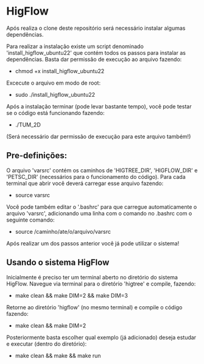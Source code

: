 # HigFlow
Após realiza o clone deste repositório será necessário instalar algumas dependências. 

Para realizar a instalação existe um script denominado 'install_higflow_ubuntu22' que contém todos os passos para instalar as dependências.
Basta dar permissão de execução ao arquivo fazendo:

* chmod +x install_higflow_ubuntu22

Excecute o arquivo em modo de root:

* sudo ./install_higflow_ubuntu22

Após a instalação terminar (pode levar bastante tempo), você pode testar se o código está funcionando fazendo:

* ./TUM_2D

(Será necessário dar permissão de execução para este arquivo também!)

## Pre-definições:

O arquivo 'varsrc' contém os caminhos de 'HIGTREE_DIR', 'HIGFLOW_DIR' e 'PETSC_DIR' (necessários para o funcionamento do código). Para cada terminal que abrir você deverá carregar esse arquivo fazendo:

* source varsrc

Você pode também editar o '.bashrc' para que carregue automaticamente o arquivo 'varsrc', adicionando uma linha com o comando no .bashrc com o seguinte comando:

* source /caminho/ate/o/arquivo/varsrc


Após realizar um dos passos anterior você já pode utilizar o sistema!

## Usando o sistema HigFlow
Inicialmente é preciso ter um terminal aberto no diretório do sistema HigFlow. Navegue via terminal para o diretório 'higtree' e compile, fazendo:

* make clean && make DIM=2 && make DIM=3

Retorne ao diretório 'higflow' (no mesmo terminal) e compile o código fazendo:

* make clean && make DIM=2

Posteriormente basta escolher qual exemplo (já adicionado) deseja estudar e executar (dentro do diretório):

* make clean && make && make run


